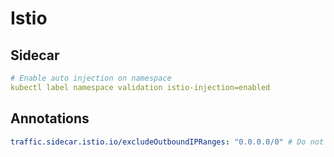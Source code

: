 # Istio

## Sidecar


```yaml
# Enable auto injection on namespace
kubectl label namespace validation istio-injection=enabled
```

## Annotations

```yaml
traffic.sidecar.istio.io/excludeOutboundIPRanges: "0.0.0.0/0" # Do not capture any egress traffic
```
